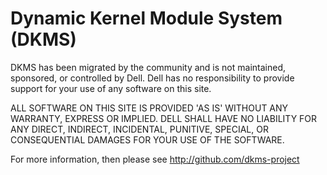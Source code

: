 # Dynamic Kernel Module System (DKMS)

DKMS has been migrated by the community and is not maintained, sponsored, or controlled by Dell.  Dell has no responsibility to provide support for your use of any software on this site.

ALL SOFTWARE ON THIS SITE IS PROVIDED 'AS IS' WITHOUT ANY WARRANTY, EXPRESS OR IMPLIED. DELL SHALL HAVE NO LIABILITY FOR ANY DIRECT, INDIRECT, INCIDENTAL, PUNITIVE, SPECIAL, OR CONSEQUENTIAL DAMAGES FOR YOUR USE OF THE SOFTWARE.

For more information, then please see http://github.com/dkms-project
